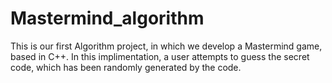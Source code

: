 # Mastermind_algorithm
This is our first Algorithm project, in which we develop a Mastermind game, based in C++.  In this implimentation, a user attempts to guess the secret code, which has been randomly generated by the code.
